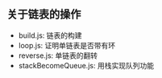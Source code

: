 ## 关于链表的操作

- build.js: 链表的构建
- loop.js: 证明单链表是否带有环
- reverse.js: 单链表的翻转
- stackBecomeQueue.js: 用栈实现队列功能
